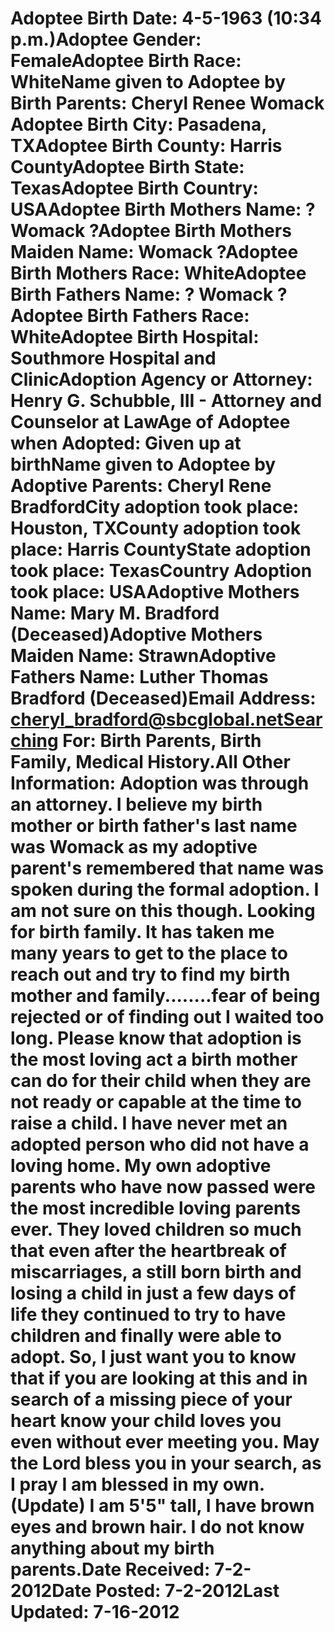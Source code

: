 # Adoptee Birth Date: 4-5-1963 (10:34 p.m.)Adoptee Gender: FemaleAdoptee Birth Race: WhiteName given to Adoptee by Birth Parents: Cheryl Renee Womack Adoptee Birth City: Pasadena, TXAdoptee Birth County: Harris CountyAdoptee Birth State: TexasAdoptee Birth Country: USAAdoptee Birth Mothers Name: ? Womack ?Adoptee Birth Mothers Maiden Name: Womack ?Adoptee Birth Mothers Race: WhiteAdoptee Birth Fathers Name: ? Womack ?Adoptee Birth Fathers Race: WhiteAdoptee Birth Hospital: Southmore Hospital and ClinicAdoption Agency or Attorney: Henry G. Schubble, III - Attorney and Counselor at LawAge of Adoptee when Adopted: Given up at birthName given to Adoptee by Adoptive Parents: Cheryl Rene BradfordCity adoption took place: Houston, TXCounty adoption took place: Harris CountyState adoption took place: TexasCountry Adoption took place: USAAdoptive Mothers Name: Mary M. Bradford (Deceased)Adoptive Mothers Maiden Name: StrawnAdoptive Fathers Name: Luther Thomas Bradford (Deceased)Email Address: cheryl_bradford@sbcglobal.netSearching For: Birth Parents, Birth Family, Medical History.All Other Information: Adoption was through an attorney. I believe my birth mother or birth father's last name was Womack as my adoptive parent's remembered that name was spoken during the formal adoption. I am not sure on this though. Looking for birth family. It has taken me many years to get to the place to reach out and try to find my birth mother and family........fear of being rejected or of finding out I waited too long. Please know that adoption is the most loving act a birth mother can do for their child when they are not ready or capable at the time to raise a child. I have never met an adopted person who did not have a loving home. My own adoptive parents who have now passed were the most incredible loving parents ever. They loved children so much that even after the heartbreak of miscarriages, a still born birth and losing a child in just a few days of life they continued to try to have children and finally were able to adopt. So, I just want you to know that if you are looking at this and in search of a missing piece of your heart know your child loves you even without ever meeting you. May the Lord bless you in your search, as I pray I am blessed in my own. (Update) I am 5'5" tall, I have brown eyes and brown hair. I do not know anything about my birth parents.Date Received: 7-2-2012Date Posted: 7-2-2012Last Updated: 7-16-2012